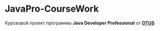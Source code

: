 # JavaPro-CourseWork
Курсвовой проект программы **Java Developer Professional** от **[OTUS](https://otus.ru/)**
